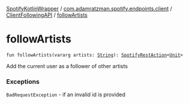 [SpotifyKotlinWrapper](../../index.md) / [com.adamratzman.spotify.endpoints.client](../index.md) / [ClientFollowingAPI](index.md) / [followArtists](./follow-artists.md)

# followArtists

`fun followArtists(vararg artists: `[`String`](https://kotlinlang.org/api/latest/jvm/stdlib/kotlin/-string/index.html)`): `[`SpotifyRestAction`](../../com.adamratzman.spotify.main/-spotify-rest-action/index.md)`<`[`Unit`](https://kotlinlang.org/api/latest/jvm/stdlib/kotlin/-unit/index.html)`>`

Add the current user as a follower of other artists

### Exceptions

`BadRequestException` - if an invalid id is provided